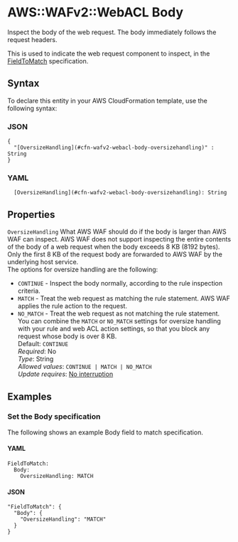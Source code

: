 # AWS::WAFv2::WebACL Body<a name="aws-properties-wafv2-webacl-body"></a>

Inspect the body of the web request\. The body immediately follows the request headers\.

This is used to indicate the web request component to inspect, in the [FieldToMatch](https://docs.aws.amazon.com/AWSCloudFormation/latest/UserGuide/aws-properties-wafv2-rulegroup-xssmatchstatement.html#cfn-wafv2-rulegroup-xssmatchstatement-fieldtomatch) specification\.

## Syntax<a name="aws-properties-wafv2-webacl-body-syntax"></a>

To declare this entity in your AWS CloudFormation template, use the following syntax:

### JSON<a name="aws-properties-wafv2-webacl-body-syntax.json"></a>

```
{
  "[OversizeHandling](#cfn-wafv2-webacl-body-oversizehandling)" : String
}
```

### YAML<a name="aws-properties-wafv2-webacl-body-syntax.yaml"></a>

```
  [OversizeHandling](#cfn-wafv2-webacl-body-oversizehandling): String
```

## Properties<a name="aws-properties-wafv2-webacl-body-properties"></a>

`OversizeHandling` <a name="cfn-wafv2-webacl-body-oversizehandling"></a>
What AWS WAF should do if the body is larger than AWS WAF can inspect\. AWS WAF does not support inspecting the entire contents of the body of a web request when the body exceeds 8 KB \(8192 bytes\)\. Only the first 8 KB of the request body are forwarded to AWS WAF by the underlying host service\.  
The options for oversize handling are the following:

- `CONTINUE` \- Inspect the body normally, according to the rule inspection criteria\.
- `MATCH` \- Treat the web request as matching the rule statement\. AWS WAF applies the rule action to the request\.
- `NO_MATCH` \- Treat the web request as not matching the rule statement\.
  You can combine the `MATCH` or `NO_MATCH` settings for oversize handling with your rule and web ACL action settings, so that you block any request whose body is over 8 KB\.  
  Default: `CONTINUE`  
  _Required_: No  
  _Type_: String  
  _Allowed values_: `CONTINUE | MATCH | NO_MATCH`  
  _Update requires_: [No interruption](https://docs.aws.amazon.com/AWSCloudFormation/latest/UserGuide/using-cfn-updating-stacks-update-behaviors.html#update-no-interrupt)

## Examples<a name="aws-properties-wafv2-webacl-body--examples"></a>

### Set the Body specification<a name="aws-properties-wafv2-webacl-body--examples--Set_the_Body_specification_"></a>

The following shows an example Body field to match specification\.

#### YAML<a name="aws-properties-wafv2-webacl-body--examples--Set_the_Body_specification_--yaml"></a>

```
FieldToMatch:
  Body:
    OversizeHandling: MATCH
```

#### JSON<a name="aws-properties-wafv2-webacl-body--examples--Set_the_Body_specification_--json"></a>

```
"FieldToMatch": {
  "Body": {
    "OversizeHandling": "MATCH"
  }
}
```
